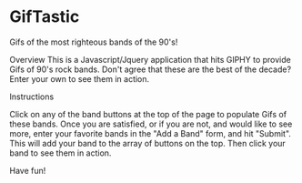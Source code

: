 # GifTastic
Gifs of the most righteous bands of the 90's!

Overview
This is a Javascript/Jquery application that hits GIPHY to provide Gifs of 90's rock bands.  Don't agree that these are the best of the decade?  Enter your own to see them in action. 


Instructions

Click on any of the band buttons at the top of the page to populate Gifs of these bands.  Once you are satisfied, or if you are not, and would like to see more, enter your favorite bands in the "Add a Band" form, and hit "Submit".  This will add your band to the array of buttons on the top.  Then click your band to see them in action.

Have fun!


